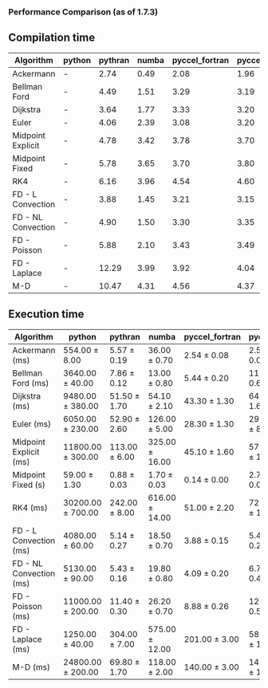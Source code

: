 ### Performance Comparison (as of 1.7.3)
## Compilation time
Algorithm                 | python                    | pythran                   | numba                     | pyccel_fortran            | pyccel_c                 
------------------------- | ------------------------- | ------------------------- | ------------------------- | ------------------------- | -------------------------
Ackermann                 | -                         | 2.74                      | 0.49                      | 2.08                      | 1.96                     
Bellman Ford              | -                         | 4.49                      | 1.51                      | 3.29                      | 3.19                     
Dijkstra                  | -                         | 3.64                      | 1.77                      | 3.33                      | 3.20                     
Euler                     | -                         | 4.06                      | 2.39                      | 3.08                      | 3.20                     
Midpoint Explicit         | -                         | 4.78                      | 3.42                      | 3.78                      | 3.70                     
Midpoint Fixed            | -                         | 5.78                      | 3.65                      | 3.70                      | 3.80                     
RK4                       | -                         | 6.16                      | 3.96                      | 4.54                      | 4.60                     
FD - L Convection         | -                         | 3.88                      | 1.45                      | 3.21                      | 3.15                     
FD - NL Convection        | -                         | 4.90                      | 1.50                      | 3.30                      | 3.35                     
FD - Poisson              | -                         | 5.88                      | 2.10                      | 3.43                      | 3.49                     
FD - Laplace              | -                         | 12.29                     | 3.99                      | 3.92                      | 4.04                     
M-D                       | -                         | 10.47                     | 4.31                      | 4.56                      | 4.37                     

## Execution time
Algorithm                 | python                    | pythran                   | numba                     | pyccel_fortran            | pyccel_c                 
------------------------- | ------------------------- | ------------------------- | ------------------------- | ------------------------- | -------------------------
Ackermann (ms)            | 554.00 $\pm$ 8.00         | 5.57 $\pm$ 0.19           | 36.00 $\pm$ 0.70          | 2.54 $\pm$ 0.08           | 2.54 $\pm$ 0.05          
Bellman Ford (ms)         | 3640.00 $\pm$ 40.00       | 7.86 $\pm$ 0.12           | 13.00 $\pm$ 0.80          | 5.44 $\pm$ 0.20           | 11.20 $\pm$ 0.60         
Dijkstra (ms)             | 9480.00 $\pm$ 380.00      | 51.50 $\pm$ 1.70          | 54.10 $\pm$ 2.10          | 43.30 $\pm$ 1.30          | 64.90 $\pm$ 1.60         
Euler (ms)                | 6050.00 $\pm$ 230.00      | 52.90 $\pm$ 2.60          | 126.00 $\pm$ 5.00         | 28.30 $\pm$ 1.30          | 294.00 $\pm$ 8.00        
Midpoint Explicit (ms)    | 11800.00 $\pm$ 300.00     | 113.00 $\pm$ 6.00         | 325.00 $\pm$ 16.00        | 45.10 $\pm$ 1.60          | 570.00 $\pm$ 13.00       
Midpoint Fixed (s)        | 59.00 $\pm$ 1.30          | 0.88 $\pm$ 0.03           | 1.70 $\pm$ 0.03           | 0.14 $\pm$ 0.00           | 2.79 $\pm$ 0.05          
RK4 (ms)                  | 30200.00 $\pm$ 700.00     | 242.00 $\pm$ 8.00         | 616.00 $\pm$ 14.00        | 51.00 $\pm$ 2.20          | 725.00 $\pm$ 13.00       
FD - L Convection (ms)    | 4080.00 $\pm$ 60.00       | 5.14 $\pm$ 0.27           | 18.50 $\pm$ 0.70          | 3.88 $\pm$ 0.15           | 5.45 $\pm$ 0.27          
FD - NL Convection (ms)   | 5130.00 $\pm$ 90.00       | 5.43 $\pm$ 0.16           | 19.80 $\pm$ 0.80          | 4.09 $\pm$ 0.20           | 6.72 $\pm$ 0.41          
FD - Poisson (ms)         | 11000.00 $\pm$ 200.00     | 11.40 $\pm$ 0.30          | 26.20 $\pm$ 0.70          | 8.88 $\pm$ 0.26           | 12.40 $\pm$ 0.50         
FD - Laplace (ms)         | 1250.00 $\pm$ 40.00       | 304.00 $\pm$ 7.00         | 575.00 $\pm$ 12.00        | 201.00 $\pm$ 3.00         | 584.00 $\pm$ 12.00       
M-D (ms)                  | 24800.00 $\pm$ 200.00     | 69.80 $\pm$ 1.70          | 118.00 $\pm$ 2.00         | 140.00 $\pm$ 3.00         | 143.00 $\pm$ 1.00        
